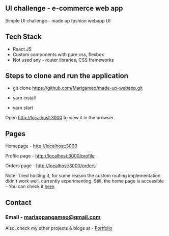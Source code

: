 ## UI challenge - e-commerce web app 

Simple UI challenge - made up fashion webapp UI

## Tech Stack

* React.JS 
* Custom components with pure css, flexbox
* Not used any - router libraries, CSS frameworks

## Steps to clone and run the application

* git clone https://github.com/Marigameo/made-up-webapp.git

* yarn install 

* yarn start

Open [http://localhost:3000](http://localhost:3000) to view it in the browser.

## Pages

Homepage - [http://localhost:3000](http://localhost:3000)

Profile page - [http://localhost:3000/profile](http://localhost:3000/profile)

Orders page - [http://localhost:3000/orders](http://localhost:3000/orders)

Note: Tried hosting it, for some reason the custom routing implementation didn't work well, currently experimenting. Still, the home page is accessible - You can check it [here](https://made-up.netlify.app/).


## Contact 

### Email - mariappangameo@gmail.com

Also, check my other projects & blogs at - [Portfolio](http://mariappan.netlify.com/)